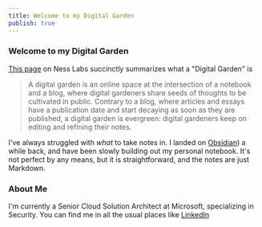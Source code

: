 ```yaml
---
title: Welcome to my Digital Garden
publish: true
---
```

### Welcome to my Digital Garden
[This page](https://nesslabs.com/digital-garden-set-up) on Ness Labs succinctly summarizes what a "Digital Garden" is
> A digital garden is an online space at the intersection of a notebook and a blog, where digital gardeners share seeds of thoughts to be cultivated in public. Contrary to a blog, where articles and essays have a publication date and start decaying as soon as they are published, a digital garden is evergreen: digital gardeners keep on editing and refining their notes.

I've always struggled with *what* to take notes in. I landed on [Obsidian](https://obsidian.md/)) a while back, and have been slowly building out my personal notebook. It's not perfect by any means, but it is straightforward, and the notes are just Markdown.

### About Me
I'm currently a Senior Cloud Solution Architect at Microsoft, specializing in Security. You can find me in all the usual places like [LinkedIn](https://www.linkedin.com/in/chrisbues/)

